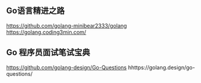 ## Go语言精进之路 
https://github.com/golang-minibear2333/golang
https://golang.coding3min.com/

## Go 程序员面试笔试宝典 
https://github.com/golang-design/Go-Questions
hhttps://golang.design/go-questions/